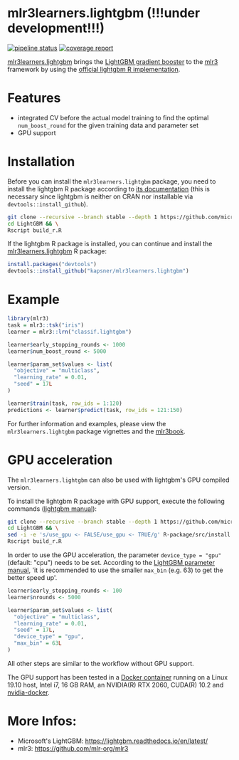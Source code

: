 # mlr3learners.lightgbm (!!!under development!!!)

<!-- badges: start -->
[![pipeline status](https://gitlab.com/kapsner/mlr3learners-lightgbm/badges/master/pipeline.svg)](https://gitlab.com/kapsner/mlr3learners-lightgbm/commits/master)
[![coverage report](https://gitlab.com/kapsner/mlr3learners-lightgbm/badges/master/coverage.svg)](https://gitlab.com/kapsner/mlr3learners-lightgbm/commits/master)
<!-- badges: end -->
 
[mlr3learners.lightgbm](https://github.com/kapsner/mlr3learners.lightgbm) brings the [LightGBM gradient booster](https://lightgbm.readthedocs.io) to the [mlr3](https://github.com/mlr-org/mlr3) framework by using the [official lightgbm R implementation](https://github.com/microsoft/LightGBM/tree/master/R-package). 

# Features 

* integrated CV before the actual model training to find the optimal `num_boost_round` for the given training data and parameter set  
* GPU support  

# Installation 

Before you can install the `mlr3learners.lightgbm` package, you need to install the lightgbm R package according to [its documentation](https://github.com/microsoft/LightGBM/blob/master/R-package/README.md) (this is necessary since lightgbm is neither on CRAN nor installable via `devtools::install_github`).  

```bash
git clone --recursive --branch stable --depth 1 https://github.com/microsoft/LightGBM
cd LightGBM && \
Rscript build_r.R
```

If the lightgbm R package is installed, you can continue and install the [mlr3learners.lightgbm](https://github.com/kapsner/mlr3learners.lightgbm) R package:

```r
install.packages("devtools")
devtools::install_github("kapsner/mlr3learners.lightgbm")
```

# Example

```r
library(mlr3)
task = mlr3::tsk("iris")
learner = mlr3::lrn("classif.lightgbm")

learner$early_stopping_rounds <- 1000
learner$num_boost_round <- 5000

learner$param_set$values <- list(
  "objective" = "multiclass",
  "learning_rate" = 0.01,
  "seed" = 17L
)

learner$train(task, row_ids = 1:120)
predictions <- learner$predict(task, row_ids = 121:150)
```

For further information and examples, please view the `mlr3learners.lightgbm` package vignettes and the [mlr3book](https://mlr3book.mlr-org.com/index.html).  

# GPU acceleration

The `mlr3learners.lightgbm` can also be used with lightgbm's GPU compiled version.

To install the lightgbm R package with GPU support, execute the following commands ([lightgbm manual](https://github.com/microsoft/LightGBM/blob/master/R-package/README.md)):

```bash
git clone --recursive --branch stable --depth 1 https://github.com/microsoft/LightGBM
cd LightGBM && \
sed -i -e 's/use_gpu <- FALSE/use_gpu <- TRUE/g' R-package/src/install.libs.R && \
Rscript build_r.R
```

In order to use the GPU acceleration, the parameter `device_type = "gpu"` (default: "cpu") needs to be set. According to the [LightGBM parameter manual](https://lightgbm.readthedocs.io/en/latest/Parameters.html), 'it is recommended to use the smaller `max_bin` (e.g. 63) to get the better speed up'. 

```r
learner$early_stopping_rounds <- 100
learner$nrounds <- 5000

learner$param_set$values <- list(
  "objective" = "multiclass",
  "learning_rate" = 0.01,
  "seed" = 17L,
  "device_type" = "gpu",
  "max_bin" = 63L
)
```

All other steps are similar to the workflow without GPU support. 

The GPU support has been tested in a [Docker container](https://github.com/kapsner/docker_images/blob/master/Rdatascience/rdsc_gpu/Dockerfile) running on a Linux 19.10 host, Intel i7, 16 GB RAM, an NVIDIA(R) RTX 2060, CUDA(R) 10.2 and [nvidia-docker](https://github.com/NVIDIA/nvidia-docker). 

# More Infos:

- Microsoft's LightGBM: https://lightgbm.readthedocs.io/en/latest/
- mlr3: https://github.com/mlr-org/mlr3

